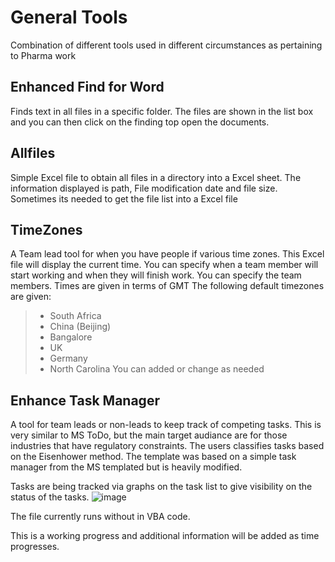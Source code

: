 # General Tools
Combination of different tools used in different circumstances as pertaining to Pharma work


## Enhanced Find for Word
Finds text in all files in a specific folder.
The files are shown in the list box and you can then click on the finding top open the documents.

## Allfiles
Simple Excel file to obtain all files in a directory into a Excel sheet.
The information displayed is path, File modification date and file size.
Sometimes its needed to get the file list into a Excel file

## TimeZones
A Team lead tool for when you have people if various time zones. This Excel file will display the current time.
You can specify when a team member will start working and when they will finish work.
You can specify the team members. Times are given in terms of GMT
The following default timezones are given:
> - South Africa
> - China (Beijing)
> - Bangalore
> - UK
> - Germany
> - North Carolina
You can added or change as needed

## Enhance Task Manager
A tool for team leads or non-leads to keep track of competing tasks. This is very similar to MS ToDo, but the main target audiance are for those industries that have regulatory constraints.
The users classifies tasks based on the Eisenhower method. The template was based on a simple task manager from the MS templated but is heavily modified. 

Tasks are being tracked via graphs on the task list to give visibility on the status of the tasks.
![image](https://github.com/user-attachments/assets/a20ed32a-dedd-4556-9f9e-a7427adc286d)

The file currently runs without in VBA code.

This is a working progress and additional information will be added as time progresses.
